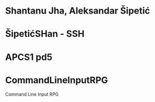 # Shantanu Jha, Aleksandar Šipetić
# ŠipetićSHan - SSH
# APCS1 pd5

# CommandLineInputRPG
Command Line Input RPG

